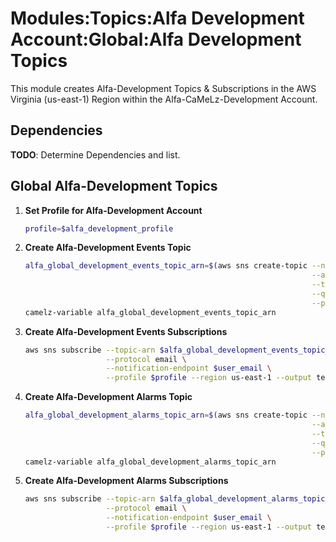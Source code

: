 # Modules:Topics:Alfa Development Account:Global:Alfa Development Topics

This module creates Alfa-Development Topics & Subscriptions in the AWS Virginia (us-east-1) Region within the
Alfa-CaMeLz-Development Account.

## Dependencies

**TODO**: Determine Dependencies and list.

## Global Alfa-Development Topics

1. **Set Profile for Alfa-Development Account**

    ```bash
    profile=$alfa_development_profile
    ```

1. **Create Alfa-Development Events Topic**

    ```bash
    alfa_global_development_events_topic_arn=$(aws sns create-topic --name Events \
                                                                    --attributes "DisplayName=ALFD Events" \
                                                                    --tags Key=Name,Value=Alfa-Development-Events-Topic Key=Company,Value=Alfa Key=Environment,Value=Development \
                                                                    --query 'TopicArn' \
                                                                    --profile $profile --region us-east-1 --output text)
    camelz-variable alfa_global_development_events_topic_arn
    ```

1. **Create Alfa-Development Events Subscriptions**

    ```bash
    aws sns subscribe --topic-arn $alfa_global_development_events_topic_arn \
                      --protocol email \
                      --notification-endpoint $user_email \
                      --profile $profile --region us-east-1 --output text
    ```

1. **Create Alfa-Development Alarms Topic**

    ```bash
    alfa_global_development_alarms_topic_arn=$(aws sns create-topic --name Alarms \
                                                                    --attributes "DisplayName=ALFD Alarms" \
                                                                    --tags Key=Name,Value=Alfa-Development-Alarms-Topic Key=Company,Value=Alfa Key=Environment,Value=Development \
                                                                    --query 'TopicArn' \
                                                                    --profile $profile --region us-east-1 --output text)
    camelz-variable alfa_global_development_alarms_topic_arn
    ```

1. **Create Alfa-Development Alarms Subscriptions**

    ```bash
    aws sns subscribe --topic-arn $alfa_global_development_alarms_topic_arn \
                      --protocol email \
                      --notification-endpoint $user_email \
                      --profile $profile --region us-east-1 --output text
    ```
